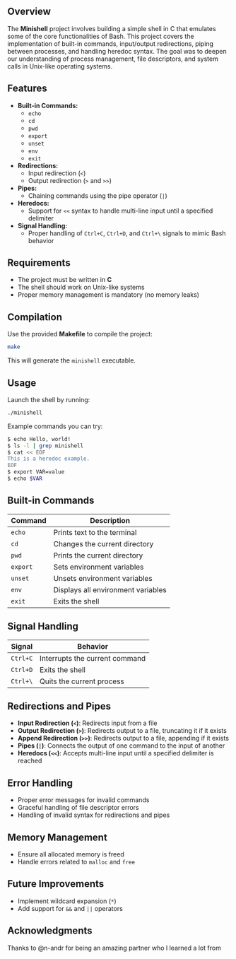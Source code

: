## Overview
The **Minishell** project involves building a simple shell in C that emulates some of the core functionalities of Bash. 
This project covers the implementation of built-in commands, input/output redirections, piping between processes, and handling heredoc syntax. 
The goal was to deepen our understanding of process management, file descriptors, and system calls in Unix-like operating systems.

## Features
- **Built-in Commands:**
  - `echo`
  - `cd`
  - `pwd`
  - `export`
  - `unset`
  - `env`
  - `exit`
- **Redirections:**
  - Input redirection (`<`)
  - Output redirection (`>` and `>>`)
- **Pipes:**
  - Chaining commands using the pipe operator (`|`)
- **Heredocs:**
  - Support for `<<` syntax to handle multi-line input until a specified delimiter
- **Signal Handling:**
  - Proper handling of `Ctrl+C`, `Ctrl+D`, and `Ctrl+\` signals to mimic Bash behavior

## Requirements
- The project must be written in **C**
- The shell should work on Unix-like systems
- Proper memory management is mandatory (no memory leaks)

## Compilation
Use the provided **Makefile** to compile the project:
```bash
make
```
This will generate the `minishell` executable.

## Usage
Launch the shell by running:
```bash
./minishell
```
Example commands you can try:
```bash
$ echo Hello, world!
$ ls -l | grep minishell
$ cat << EOF
This is a heredoc example.
EOF
$ export VAR=value
$ echo $VAR
```

## Built-in Commands
| Command   | Description                    |
|-----------|--------------------------------|
| `echo`    | Prints text to the terminal     |
| `cd`      | Changes the current directory   |
| `pwd`     | Prints the current directory    |
| `export`  | Sets environment variables      |
| `unset`   | Unsets environment variables    |
| `env`     | Displays all environment variables |
| `exit`    | Exits the shell                 |

## Signal Handling
| Signal    | Behavior                        |
|-----------|---------------------------------|
| `Ctrl+C`  | Interrupts the current command  |
| `Ctrl+D`  | Exits the shell                |
| `Ctrl+\`  | Quits the current process       |

## Redirections and Pipes
- **Input Redirection (`<`)**: Redirects input from a file
- **Output Redirection (`>`)**: Redirects output to a file, truncating it if it exists
- **Append Redirection (`>>`)**: Redirects output to a file, appending if it exists
- **Pipes (`|`)**: Connects the output of one command to the input of another
- **Heredocs (`<<`)**: Accepts multi-line input until a specified delimiter is reached

## Error Handling
- Proper error messages for invalid commands
- Graceful handling of file descriptor errors
- Handling of invalid syntax for redirections and pipes

## Memory Management
- Ensure all allocated memory is freed
- Handle errors related to `malloc` and `free`

## Future Improvements
- Implement wildcard expansion (`*`)
- Add support for `&&` and `||` operators

## Acknowledgments
Thanks to @n-andr for being an amazing partner who I learned a lot from

